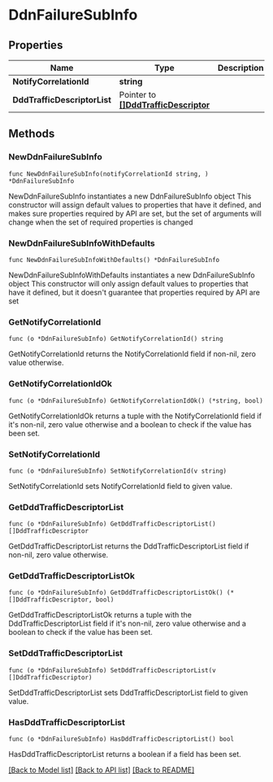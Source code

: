 # DdnFailureSubInfo

## Properties

Name | Type | Description | Notes
------------ | ------------- | ------------- | -------------
**NotifyCorrelationId** | **string** |  | 
**DddTrafficDescriptorList** | Pointer to [**[]DddTrafficDescriptor**](DddTrafficDescriptor.md) |  | [optional] 

## Methods

### NewDdnFailureSubInfo

`func NewDdnFailureSubInfo(notifyCorrelationId string, ) *DdnFailureSubInfo`

NewDdnFailureSubInfo instantiates a new DdnFailureSubInfo object
This constructor will assign default values to properties that have it defined,
and makes sure properties required by API are set, but the set of arguments
will change when the set of required properties is changed

### NewDdnFailureSubInfoWithDefaults

`func NewDdnFailureSubInfoWithDefaults() *DdnFailureSubInfo`

NewDdnFailureSubInfoWithDefaults instantiates a new DdnFailureSubInfo object
This constructor will only assign default values to properties that have it defined,
but it doesn't guarantee that properties required by API are set

### GetNotifyCorrelationId

`func (o *DdnFailureSubInfo) GetNotifyCorrelationId() string`

GetNotifyCorrelationId returns the NotifyCorrelationId field if non-nil, zero value otherwise.

### GetNotifyCorrelationIdOk

`func (o *DdnFailureSubInfo) GetNotifyCorrelationIdOk() (*string, bool)`

GetNotifyCorrelationIdOk returns a tuple with the NotifyCorrelationId field if it's non-nil, zero value otherwise
and a boolean to check if the value has been set.

### SetNotifyCorrelationId

`func (o *DdnFailureSubInfo) SetNotifyCorrelationId(v string)`

SetNotifyCorrelationId sets NotifyCorrelationId field to given value.


### GetDddTrafficDescriptorList

`func (o *DdnFailureSubInfo) GetDddTrafficDescriptorList() []DddTrafficDescriptor`

GetDddTrafficDescriptorList returns the DddTrafficDescriptorList field if non-nil, zero value otherwise.

### GetDddTrafficDescriptorListOk

`func (o *DdnFailureSubInfo) GetDddTrafficDescriptorListOk() (*[]DddTrafficDescriptor, bool)`

GetDddTrafficDescriptorListOk returns a tuple with the DddTrafficDescriptorList field if it's non-nil, zero value otherwise
and a boolean to check if the value has been set.

### SetDddTrafficDescriptorList

`func (o *DdnFailureSubInfo) SetDddTrafficDescriptorList(v []DddTrafficDescriptor)`

SetDddTrafficDescriptorList sets DddTrafficDescriptorList field to given value.

### HasDddTrafficDescriptorList

`func (o *DdnFailureSubInfo) HasDddTrafficDescriptorList() bool`

HasDddTrafficDescriptorList returns a boolean if a field has been set.


[[Back to Model list]](../README.md#documentation-for-models) [[Back to API list]](../README.md#documentation-for-api-endpoints) [[Back to README]](../README.md)


